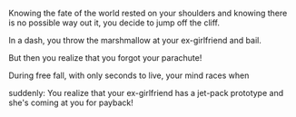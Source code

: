 Knowing the fate of the world rested on your shoulders and knowing
there is no possible way out it, you decide to jump off the cliff.

In a dash, you throw the marshmallow at your ex-girlfriend and bail.

But then you realize that you forgot your parachute!

During free fall, with only seconds to live, your mind races when


suddenly:
You realize that your ex-girlfriend has a jet-pack prototype and
she's coming at you for payback!